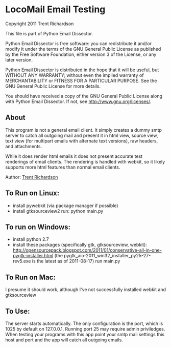 LocoMail Email Testing
======================

Copyright 2011 Trent Richardson

This file is part of Python Email Dissector.

Python Email Dissector is free software: you can redistribute it and/or modify
it under the terms of the GNU General Public License as published by
the Free Software Foundation, either version 3 of the License, or
any later version.

Python Email Dissector is distributed in the hope that it will be useful,
but WITHOUT ANY WARRANTY; without even the implied warranty of
MERCHANTABILITY or FITNESS FOR A PARTICULAR PURPOSE. See the
GNU General Public License for more details.

You should have received a copy of the GNU General Public License
along with Python Email Dissector. If not, see <http://www.gnu.org/licenses/>.

About
-----
This program is not a general email client.  It simply creates a dummy smtp 
server to catch all outgoing mail and present it in html view, source view, 
text view (for multipart emails with alternate text versions), raw headers, 
and attachments.

While it does render html emails it does not present accurate test renderings 
of email clients.  The rendering is handled with webkit, so it likely supports 
more html features than normal email clients.

Author: [Trent Richardson](http://trentrichardson.com)

To Run on Linux:
----------------
- install pywebkit (via package manager if possible)
- install gtksourceview2
run: python main.py

To run on Windows:
------------------
- install python 2.7
- install these packages (specifically gtk, gtksourceview, webkit):
	http://opensourcepack.blogspot.com/2011/01/conservative-all-in-one-pygtk-installer.html
	(the pygtk_aio-2011_win32_installer_py25-27-rev5.exe is the latest as of 2011-08-17)
run main.py

To Run on Mac:
--------------
I presume it should work, although I've not successfully installed webkit and gtksourceview

To Use:
-------
The server starts automatically.  The only configuration is the port, which is 1025 by 
default on 127.0.0.1.  Running port 25 may require admin priviledges.  When testing your
programs with this app point your smtp mail settings this host and port and the app 
will catch all outgoing emails.

